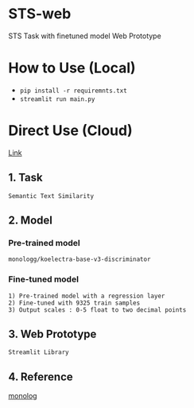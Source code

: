 # STS-web
STS Task with finetuned model Web Prototype
# How to Use (Local)
- <code>pip install -r requiremnts.txt</code>
- <code>streamlit run main.py</code>
# Direct Use (Cloud)
    
   [Link](https://manstar1201-sts-web-main-xx97wt.streamlit.app/)
## 1. Task
    Semantic Text Similarity
## 2. Model
### Pre-trained model
    monologg/koelectra-base-v3-discriminator
### Fine-tuned model
    1) Pre-trained model with a regression layer
    2) Fine-tuned with 9325 train samples
    3) Output scales : 0-5 float to two decimal points
## 3. Web Prototype
    Streamlit Library
## 4. Reference
[monolog](https://github.com/monologg/KoELECTRA)

